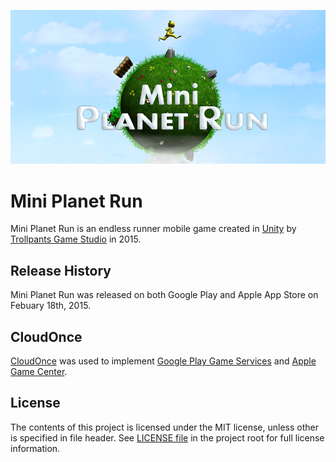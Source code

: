![feature](FeatureGraphic.png)

# Mini Planet Run
Mini Planet Run is an endless runner mobile game created in [Unity](http://unity3d.com/) by [Trollpants Game Studio](https://github.com/jizc/Trollpants) in 2015.

## Release History
Mini Planet Run was released on both Google Play and Apple App Store on Febuary 18th, 2015.

## CloudOnce
[CloudOnce](https://github.com/jizc/CloudOnce) was used to implement [Google Play Game Services](https://developers.google.com/games/services/) and [Apple Game Center](https://developer.apple.com/game-center/).

## License
The contents of this project is licensed under the MIT license, unless other is specified in file header. See [LICENSE file](./LICENSE) in the project root for full license information.
